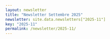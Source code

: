 ```yaml
---
layout: newsletter
title: "Newsletter Settembre 2025"
newsletter: site.data.newsletters["2025-11"]
key: "2025-11"
permalink: /newsletter/2025-11/
---
```

